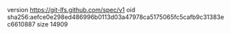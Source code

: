 version https://git-lfs.github.com/spec/v1
oid sha256:aefce0e298ed486996b0113d03a47978ca5175065fc5cafb9c31383ec6610887
size 14909
